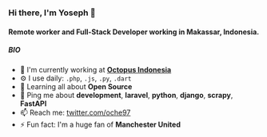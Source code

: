 ### Hi there, I'm Yoseph 👋

#### Remote worker and Full-Stack Developer working in Makassar, Indonesia.

##### BIO

- 🏢 I'm currently working at **[Octopus Indonesia][1]**
- ⚙️ I use daily: `.php`, `.js`, `.py`, `.dart`
- 🌱 Learning all about **Open Source**
- 💬 Ping me about **development**, **laravel**, **python**, **django**, **scrapy**, **FastAPI**
- 📫 Reach me: [twitter.com/oche97](https://twitter.com/oche97)
- ⚡️ Fun fact: I'm a huge fan of **Manchester United**

[1]: http://www.octopus.co.id/
